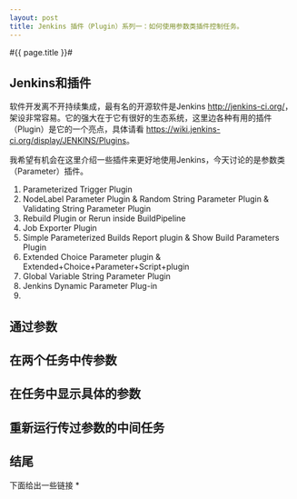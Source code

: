 ```yaml
---
layout: post
title: Jenkins 插件（Plugin）系列一：如何使用参数类插件控制任务。
---
```

#{{ page.title }}#
## Jenkins和插件 ##

软件开发离不开持续集成，最有名的开源软件是Jenkins <http://jenkins-ci.org/>，架设非常容易。它的强大在于它有很好的生态系统，这里边各种有用的插件（Plugin）是它的一个亮点，具体请看 <https://wiki.jenkins-ci.org/display/JENKINS/Plugins>。

我希望有机会在这里介绍一些插件来更好地使用Jenkins，今天讨论的是参数类（Parameter）插件。

1. Parameterized Trigger Plugin 
2. NodeLabel Parameter Plugin & Random String Parameter Plugin  &   Validating String Parameter Plugin 
3. Rebuild Plugin or Rerun inside BuildPipeline
4. Job Exporter Plugin
5.  Simple Parameterized Builds Report plugin & Show Build Parameters Plugin
6. Extended Choice Parameter plugin & Extended+Choice+Parameter+Script+plugin 
7. Global Variable String Parameter Plugin 
8. Jenkins Dynamic Parameter Plug-in
9. 

## 通过参数 ##



## 在两个任务中传参数 ##

## 在任务中显示具体的参数 ##

## 重新运行传过参数的中间任务 ##


## 结尾 ##

下面给出一些链接
 * 
    
 
 
